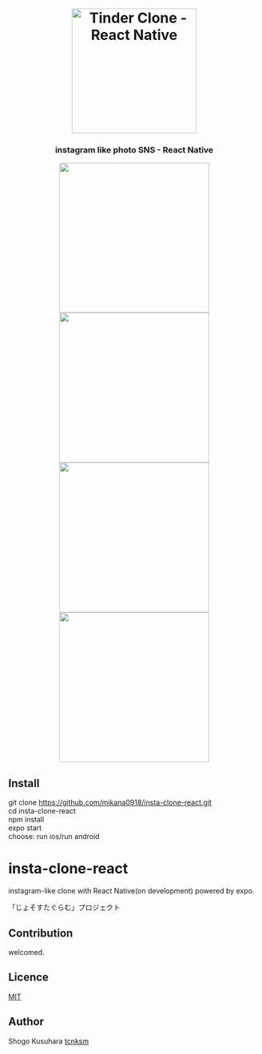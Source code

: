<h1 align="center">
<img
		width="250"
		alt="Tinder Clone - React Native"
		src="https://github.com/mikana0918/insta-clone-react/blob/master/スクリーンショット 2019-09-16 21.56.31.png">
</h1>
<h3 align="center">
	instagram like photo SNS - React Native
</h3>


<p align="center">
	<img src="https://github.com/mikana0918/insta-clone-react/blob/master/SS1.png" width="300">
	<img src="https://github.com/mikana0918/insta-clone-react/blob/master/SS2.png.png" width="300">
	<img src="https://github.com/mikana0918/insta-clone-react/blob/master/SS3.png" width="300">
	<img src="https://github.com/mikana0918/insta-clone-react/blob/master/SS4.png" width="300">
</p>

## Install
git clone https://github.com/mikana0918/insta-clone-react.git</br>
cd insta-clone-react</br>
npm install</br>
expo start</br>
choose: run ios/run android

# insta-clone-react
instagram-like clone with React Native(on development)
powered by expo.</br>

「じょそすたぐらむ」プロジェクト</br>

## Contribution
welcomed.

## Licence

[MIT](https://github.com/tcnksm/tool/blob/master/LICENCE)

## Author
Shogo Kusuhara
[tcnksm](https://github.com/tcnksm)
